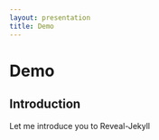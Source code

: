 ```yaml
---
layout: presentation
title: Demo
---
```

# Demo 

## Introduction

Let me introduce you to Reveal-Jekyll
